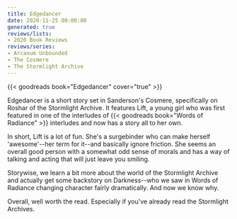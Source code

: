 ```yaml
---
title: Edgedancer
date: 2020-11-25 00:00:00
generated: true
reviews/lists:
- 2020 Book Reviews
reviews/series:
- Arcanum Unbounded
- The Cosmere
- The Stormlight Archive
---
```

{{< goodreads book="Edgedancer" cover="true" >}}

Edgedancer is a short story set in Sanderson's Cosmere, specifically on Roshar of the Stormlight Archive. It features Lift, a young girl who was first featured in one of the interludes of {{< goodreads book="Words of Radiance" >}} interludes and now has a story all to her own.  

In short, Lift is a lot of fun. She's a surgebinder who can make herself 'awesome'--her term for it--and basically ignore friction. She seems an overall good person with a somewhat odd sense of morals and has a way of talking and acting that will just leave you smiling.  

<!--more-->

Storywise, we learn a bit more about the world of the Stormlight Archive and actually get some backstory on Darkness--who we saw in Words of Radiance changing character fairly dramatically. And now we know why.  

Overall, well worth the read. Especially if you've already read the Stormlight Archives.



